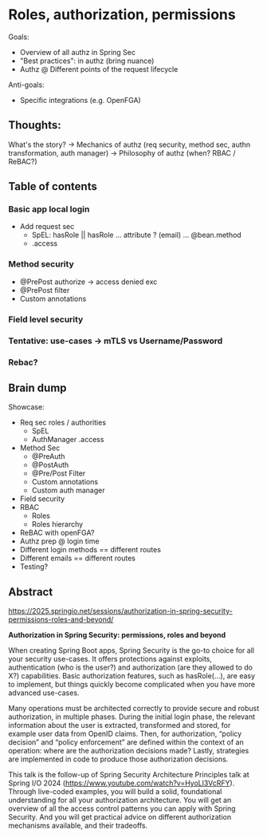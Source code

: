 # Roles, authorization, permissions

Goals:
- Overview of all authz in Spring Sec
- "Best practices": in authz (bring nuance)
- Authz @ Different points of the request lifecycle

Anti-goals:
- Specific integrations (e.g. OpenFGA)

## Thoughts:

What's the story?
-> Mechanics of authz (req security, method sec, authn transformation, auth manager)
-> Philosophy of authz (when? RBAC / ReBAC?)


## Table of contents

### Basic app local login

- Add request sec
    - SpEL: hasRole || hasRole ... attribute ? (email) ... @bean.method
    - .access

### Method security

- @PrePost authorize -> access denied exc
- @PrePost filter
- Custom annotations

### Field level security

### Tentative: use-cases -> mTLS vs Username/Password

### Rebac?

## Brain dump

Showcase:
- Req sec roles / authorities
    - SpEL
    - AuthManager .access
- Method Sec
    - @PreAuth
    - @PostAuth
    - @Pre/Post Filter
    - Custom annotations
    - Custom auth manager
- Field security
- RBAC
    - Roles
    - Roles hierarchy
- ReBAC with openFGA?
- Authz prep @ login time
- Different login methods == different routes
- Different emails == different routes
- Testing?

## Abstract

https://2025.springio.net/sessions/authorization-in-spring-security-permissions-roles-and-beyond/

**Authorization in Spring Security: permissions, roles and beyond**

When creating Spring Boot apps, Spring Security is the go-to choice for all your security use-cases. It offers protections against exploits, authentication (who is the user?) and authorization (are they allowed to do X?) capabilities. Basic authorization features, such as hasRole(...), are easy to implement, but things quickly become complicated when you have more advanced use-cases.

Many operations must be architected correctly to provide secure and robust authorization, in multiple phases. During the initial login phase, the relevant information about the user is extracted, transformed and stored, for example user data from OpenID claims. Then, for authorization, “policy decision” and “policy enforcement” are defined within the context of an operation: where are the authorization decisions made? Lastly, strategies are implemented in code to produce those authorization decisions.

This talk is the follow-up of Spring Security Architecture Principles talk at Spring I/O 2024 (https://www.youtube.com/watch?v=HyoLl3VcRFY). Through live-coded examples, you will build a solid, foundational understanding for all your authorization architecture. You will get an overview of all the access control patterns you can apply with Spring Security. And you will get practical advice on different authorization mechanisms available, and their tradeoffs.
